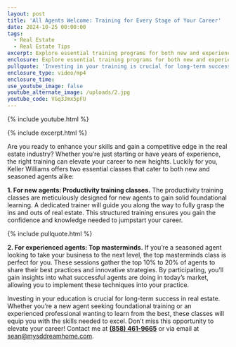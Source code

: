 ```yaml
---
layout: post
title: 'All Agents Welcome: Training for Every Stage of Your Career'
date: 2024-10-25 00:00:00
tags:
  - Real Estate
  - Real Estate Tips
excerpt: Explore essential training programs for both new and experienced agents.
enclosure: Explore essential training programs for both new and experienced agents.
pullquote: 'Investing in your training is crucial for long-term success in real estate. '
enclosure_type: video/mp4
enclosure_time:
use_youtube_image: false
youtube_alternate_image: /uploads/2.jpg
youtube_code: VGq3Jmx5pFU
---
```

{% include youtube.html %}

{% include excerpt.html %}

Are you ready to enhance your skills and gain a competitive edge in the real estate industry? Whether you’re just starting or have years of experience, the right training can elevate your career to new heights. Luckily for you, Keller Williams offers two essential classes that cater to both new and seasoned agents alike:

**1\. For new agents: Productivity training classes.** The productivity training classes are meticulously designed for new agents to gain solid foundational learning. A dedicated trainer will guide you along the way to fully grasp the ins and outs of real estate. This structured training ensures you gain the confidence and knowledge needed to jumpstart your career.

{% include pullquote.html %}

**2\. For experienced agents: Top masterminds.** If you’re a seasoned agent looking to take your business to the next level, the top masterminds class is perfect for you. These sessions gather the top 10% to 20% of agents to share their best practices and innovative strategies. By participating, you’ll gain insights into what successful agents are doing in today’s market, allowing you to implement these techniques into your practice.

Investing in your education is crucial for long-term success in real estate. Whether you’re a new agent seeking foundational training or an experienced professional wanting to learn from the best, these classes will equip you with the skills needed to excel. Don’t miss this opportunity to elevate your career! Contact me at [**(858) 461-9665**](tel:8584619665) or via email at [sean@mysddreamhome.com](mailto:sean@mysddreamhome.com).